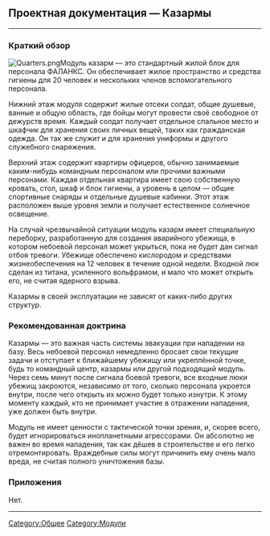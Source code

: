 ## Проектная документация — Казармы

------------------------------------------------------------------------

### Краткий обзор

![](Quarters.png "Quarters.png")Модуль казарм — это стандартный жилой
блок для персонала ФАЛАНКС. Он обеспечивает жилое пространство и
средства гигиены для 20 человек и нескольких членов вспомогательного
персонала.

Нижний этаж модуля содержит жилые отсеки солдат, общие душевые, ванные и
общую область, где бойцы могут провести своё свободное от дежурств
время. Каждый солдат получает отдельное спальное место и шкафчик для
хранения своих личных вещей, таких как гражданская одежда. Он так же
служит и для хранения униформы и другого служебного снаряжения.

Верхний этаж содержит квартиры офицеров, обычно занимаемые каким-нибудь
командным персоналом или прочими важными персонами. Каждая отдельная
квартира имеет свою собственную кровать, стол, шкаф и блок гигиены, а
уровень в целом — общие спортивные снаряды и отдельные душевые кабинки.
Этот этаж расположен выше уровня земли и получает естественное солнечное
освещение.

На случай чрезвычайной ситуации модуль казарм имеет специальную
переборку, разработанную для создания аварийного убежища, в котором
небоевой персонал может укрыться, пока не будет дан сигнал отбоя
тревоги. Убежище обеспечено кислородом и средствами жизнеобеспечения на
12 человек в течение одной недели. Входной люк сделан из титана,
усиленного вольфрамом, и мало что может открыть его, не считая ядерного
взрыва.

Казармы в своей эксплуатации не зависят от каких-либо других структур.

### Рекомендованная доктрина

Казармы — это важная часть системы эвакуации при нападении на базу. Весь
небоевой персонал немедленно бросает свои текущие задачи и отступает к
ближайшему убежищу или укреплённой точке, будь то командный центр,
казармы или другой подходящий модуль. Через семь минут после сигнала
боевой тревоги, все входные люки убежищ закроются, независимо от того,
сколько персонала укроется внутри, после чего открыть их можно будет
только изнутри. К этому моменту каждый, кто не принимает участие в
отражении нападения, уже должен быть внутри.

Модуль не имеет ценности с тактической точки зрения, и, скорее всего,
будет игнорироваться инопланетными агрессорами. Он абсолютно не важен во
время нападения, так как дёшев в строительстве и его легко
отремонтировать. Враждебные силы могут причинить ему очень мало вреда,
не считая полного уничтожения базы.

### Приложения

Нет.

------------------------------------------------------------------------

[Category:Общее](Category:Общее "wikilink")
[Category:Модули](Category:Модули "wikilink")